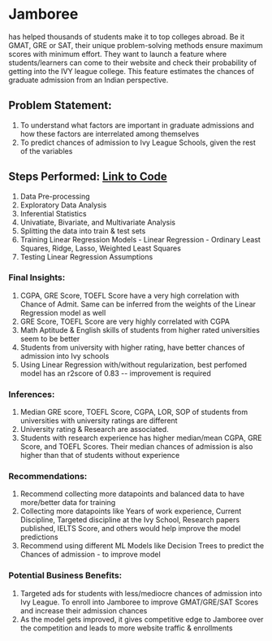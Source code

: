 # Jamboree 
has helped thousands of students make it to top colleges abroad. Be it GMAT, GRE or SAT, their unique problem-solving methods ensure maximum scores with minimum effort. They want to launch a feature where students/learners can come to their website and check their probability of getting into the IVY league college. This feature estimates the chances of graduate admission from an Indian perspective.

## Problem Statement:
1. To understand what factors are important in graduate admissions and how these factors are interrelated among themselves 
2. To predict chances of admission to Ivy League Schools, given the rest of the variables


## Steps Performed:  [Link to Code](https://github.com/madhavchekka/Regression/blob/main/Project%20Jamboree%20-%20Linear%20Regression.ipynb) 
1. Data Pre-processing
2. Exploratory Data Analysis
3. Inferential Statistics
4. Univatiate, Bivariate, and Multivariate Analysis
5. Splitting the data into train & test sets
6. Training Linear Regression Models - Linear Regression - Ordinary Least Squares, Ridge, Lasso, Weighted Least Squares
7. Testing Linear Regression Assumptions





### Final Insights:

1. CGPA, GRE Score, TOEFL Score have a very high correlation with Chance of Admit. Same can be inferred from the weights of the Linear Regression model as well
2. GRE Score, TOEFL Score are very highly correlated with CGPA 
3. Math Aptitude & English skills of students from higher rated universities seem to be better 
4. Students from university with higher rating, have better chances of admission into Ivy schools
5. Using Linear Regression with/without regularization, best perfomed model has an r2score of 0.83 -- improvement is required 


###  Inferences: 
1. Median GRE score, TOEFL Score, CGPA, LOR, SOP of students from universities with university ratings are different 
2. University rating & Research are associated. 
3. Students with research experience has higher median/mean CGPA, GRE Score, and TOEFL Scores. Their median chances of admission is also higher than that of students without experience


### Recommendations:

1. Recommend collecting more datapoints and balanced data to have more/better data for training
2. Collecting more datapoints like Years of work experience, Current Discipline, Targeted discipline at the Ivy School, Research papers published, IELTS Score, and others would help improve the model predictions
3. Recommend using different ML Models like Decision Trees to predict the Chances of admission - to improve model

### Potential Business Benefits:
1. Targeted ads for students with less/mediocre chances of admission into Ivy League. To enroll into Jamboree to improve GMAT/GRE/SAT Scores and increase their admission chances
2. As the model gets improved, it gives competitive edge to Jamboree over the competition and leads to more website traffic & enrollments 
